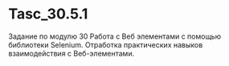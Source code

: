 # Tasc_30.5.1
Задание по модулю 30
Работа с Веб элементами с помощью библиотеки Selenium. Отработка практических навыков взаимодействия с Веб-элементами.
